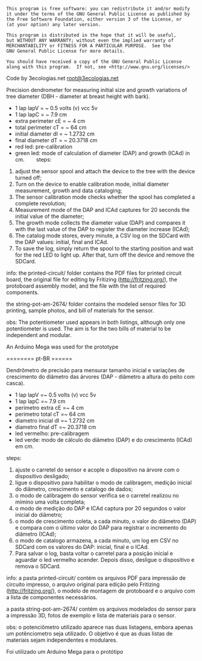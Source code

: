
    This program is free software: you can redistribute it and/or modify
    it under the terms of the GNU General Public License as published by
    the Free Software Foundation, either version 3 of the License, or
    (at your option) any later version.

    This program is distributed in the hope that it will be useful,
    but WITHOUT ANY WARRANTY; without even the implied warranty of
    MERCHANTABILITY or FITNESS FOR A PARTICULAR PURPOSE.  See the
    GNU General Public License for more details.

    You should have received a copy of the GNU General Public License
    along with this program.  If not, see <http://www.gnu.org/licenses/>

Code by 3ecologias.net <root@3ecologias.net>


Precision dendrometer for measuring initial size and growth variations of tree diameter (DBH - diameter at breast height with bark).


  * 1 lap lapV = ~ 0.5 volts (v) vcc 5v
  * 1 lap lapC = ~ 7.9 cm
  * extra perimeter cE = ~ 4 cm
  * total perimeter cT = ~ 64 cm
  * initial diameter dI = ~ 1.2732 cm
  * final diameter dT = ~ 20.3718 cm
  * red led: pre-calibration
  * green led: mode of calculation of diameter (DAP) and growth (ICAd) in cm.
   
   steps:

  1. adjust the sensor spool and attach the device to the tree with the device turned off;
  2. Turn on the device to enable calibration mode, initial diameter measurement, growth and data cataloging;
  3. The sensor calibration mode checks whether the spool has completed a complete revolution;
  4. Measurement mode of the DAP and ICAd captures for 20 seconds the initial value of the diameter;
  5. The growth mode collects the diameter value (DAP) and compares it with the last value of the DAP to register the diameter increase (ICAd);
  6. The catalog mode stores, every minute, a CSV log on the SDCard with the DAP values: initial, final and ICAd.
  7. To save the log, simply return the spool to the starting position and wait for the red LED to light up. After that, turn off the device and remove the SDCard.

  info:
  the printed-circuit/ folder contains the PDF files for printed circuit board, the original file for editing by Fritizing (http://fritzing.org/), the protoboard assembly model, and the file with the list of required components.

  the string-pot-am-2674/ folder contains the modeled sensor files for 3D printing, sample photos, and bill of materials for the sensor.

  obs: 
  The potentiometer used appears in both listings, although only one potentiometer is used. The aim is for the two bills of material to be independent and modular.
  
  An Arduino Mega was used for the prototype


======== pt-BR ======

Dendrômetro de precisão para mensurar tamanho inicial e variações de crescimento do diâmetro das árvores (DAP - diâmetro a altura do peito com casca).

   * 1 lap lapV =~ 0.5 volts (v) vcc 5v
   * 1 lap lapC =~ 7.9 cm
   * perimetro extra cE =~ 4 cm
   * perimetro total cT =~ 64 cm
   * diametro inicial dI =~ 1.2732 cm
   * diametro final dT =~ 20.3718 cm
   * led vermelho: pre-calibragem 
   * led verde: modo de cálculo do diâmetro (DAP) e do crescimento (ICAd) em cm.
   
   steps:
   1. ajuste o carretel do sensor e acople o dispositivo na árvore com o dispositivo desligado;
   2. ligue o dispositivo para habilitar o modo de calibragem, medição inicial do diâmetro, crescimento e catalogo de dados;
   3. o modo de calibragem do sensor verifica se o carretel realizou no mímino uma volta completa;
   4. o modo de medição do DAP e ICAd captura por 20 segundos o valor inicial do diâmetro;
   5. o modo de crescimento coleta, a cada minuto, o valor do diâmetro (DAP) e compara com o último valor do DAP para registrar o incremento do diâmetro (ICAd);
   6. o modo de catalogo armazena, a cada minuto, um log em CSV no SDCard com os valores do DAP: inicial, final e o ICAd. 
   7. Para salvar o log, basta voltar o carretel para a posição inicial e aguardar o led vermelho acender. Depois disso, desligue o dispositivo e remova o SDCard.

   info:
   a pasta printed-circuit/ contém os arquivos PDF para impressão de circuito impresso, o arquivo original para edição pelo Fritizing (http://fritzing.org/), o modelo de montagem de protoboard e o arquivo com a lista de componentes necessários.

   a pasta string-pot-am-2674/ contém os arquivos modelados do sensor para a impressão 3D, fotos de exemplo e lista de materiais para o sensor.

   obs: 
   o potenciômetro utilizado aparece nas duas listagens, embora apenas um potênciometro seja utilizado. O objetivo é que as duas listas de materiais sejam independentes e modulares.

   Foi utilizado um Arduino Mega para o protótipo


